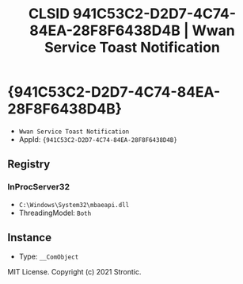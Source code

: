 ﻿---
title: "CLSID 941C53C2-D2D7-4C74-84EA-28F8F6438D4B | Wwan Service Toast Notification"
excerpt: What is COM-Object CLSID 941C53C2-D2D7-4C74-84EA-28F8F6438D4B?
---

# {941C53C2-D2D7-4C74-84EA-28F8F6438D4B}

* `Wwan Service Toast Notification`
* AppId: `{941C53C2-D2D7-4C74-84EA-28F8F6438D4B}`

## Registry


### InProcServer32

* `C:\Windows\System32\mbaeapi.dll`
* ThreadingModel: `Both`

## Instance

* Type: `__ComObject`

MIT License. Copyright (c) 2021 Strontic.


